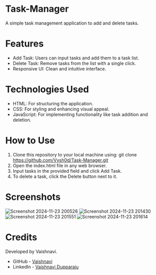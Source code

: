 # Task-Manager
A simple task management application to add and delete tasks.

# Features
- Add Task: Users can input tasks and add them to a task list.
- Delete Task: Remove tasks from the list with a single click.
- Responsive UI: Clean and intuitive interface.

# Technologies Used
- HTML: For structuring the application.
- CSS: For styling and enhancing visual appeal.
- JavaScript: For implementing functionality like task addition and deletion.

# How to Use
1. Clone this repository to your local machine using:
   git clone https://github.com/Vysh0d/Task-Manager.git
2. Open the index.html file in any web browser.
3. Input tasks in the provided field and click Add Task.
4. To delete a task, click the Delete button next to it.

# Screenshots
![Screenshot 2024-11-23 200526](https://github.com/user-attachments/assets/1a8535de-a5fb-47d7-b506-672645c47cd8) 
![Screenshot 2024-11-23 201430](https://github.com/user-attachments/assets/12879b2d-ab68-494b-9ff7-ec4b742d9657)
![Screenshot 2024-11-23 201551](https://github.com/user-attachments/assets/d84ca162-2018-4a26-9887-ed06888c5540)
![Screenshot 2024-11-23 201614](https://github.com/user-attachments/assets/086fc4b0-8872-4cca-bf45-2f0433ea54c1)

# Credits
Developed by Vaishnavi.
- GitHub - [Vaishnavi](https://github.com/vysh0d)
- LinkedIn - [Vaishnavi Dupparaju](https://www.linkedin.com/in/vaishnavi-dupparaju-851903339/)









